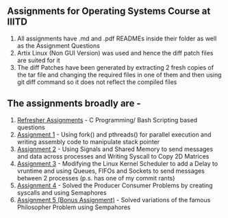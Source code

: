## Assignments for Operating Systems Course at IIITD

1) All assignments have .md and .pdf READMEs inside their folder as well as the Assignment Questions
2) Artix Linux (Non GUI Version) was used and hence the diff patch files are suited for it
3) The diff Patches have been generated by extracting 2 fresh copies of the tar file and changing the required files in one of them and then using git diff command so it does not reflect the compiled files

## The assignments broadly are -

1) [Refresher Assignments](https://github.com/aflah02/OS_Assignments/tree/master/Refresher%20Assignments) - C Programming/ Bash Scripting based questions
2) [Assignment 1](https://github.com/aflah02/OS_Assignments/tree/master/Assignment1) - Using fork() and pthreads() for parallel execution and writing assembly code to manipulate stack pointer
3) [Assignment 2](https://github.com/aflah02/OS_Assignments/tree/master/Assignment2) - Using Signals and Shared Memory to send messages and data across processes and Writing Syscall to Copy 2D Matrices
4) [Assignment 3](https://github.com/aflah02/OS_Assignments/tree/master/Assignment3) - Modifying the Linux Kernel Scheduler to add a Delay to vruntime and using Queues, FIFOs and Sockets to send messages between 2 processes (p.s. has one of my commit rants)
5) [Assignment 4](https://github.com/aflah02/OS_Assignments/tree/master/Assignment4) - Solved the Producer Consumer Problems by creating syscalls and using Semaphores
6) [Assignment 5 (Bonus Assignment)](https://github.com/aflah02/OS_Assignments/tree/master/Assignment5) - Solved variations of the famous Philosopher Problem using Sempahores
